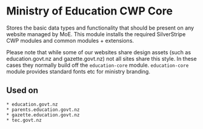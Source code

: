# Ministry of Education CWP Core

Stores the basic data types and functionality that should be present on any
website managed by MoE. This module installs the required SilverStripe CWP 
modules and common modules + extensions.

Please note that while some of our websites share design assets (such as 
education.govt.nz and gazette.govt.nz) not all sites share this style. In these 
cases they normally build off the `education-core` module. `education-core` 
module provides standard fonts etc for ministry branding.

## Used on

    * education.govt.nz
    * parents.education.govt.nz
    * gazette.education.govt.nz
    * tec.govt.nz
